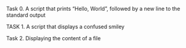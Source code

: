 Task 0. A script that prints “Hello, World”, followed by a new line to the standard output

TASK 1. A script that displays a confused smiley

Task 2. Displaying the content of a file


